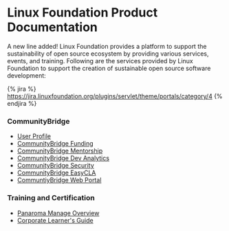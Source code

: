 # Linux Foundation Product Documentation

A new line added!
Linux Foundation provides a platform to support the sustainability of open source ecosystem by providing various services, events, and training. Following are the services provided by Linux Foundation to support the creation of sustainable open source software development:

{% jira %} https://jira.linuxfoundation.org/plugins/servlet/theme/portals/category/4 {% endjira %}

### CommunityBridge

* [User Profile](communitybridge/user-profile/)
* [CommunityBridge Funding](communitybridge/communitybridge-funding/)
* [CommunityBridge Mentorship](communitybridge/communitybridge-mentorship/)
* [CommunityBridge Dev Analytics](communitybridge/dev-analytics/)
* [CommunityBridge Security](communitybridge/communitybridge-security/)
* [CommunityBridge EasyCLA](communitybridge/communitybridge-easycla/)
* [CommuntiyBridge Web Portal](communitybridge/communitybridge-web-portal/)

### Training and Certification

* [Panaroma Manage Overview](training-and-certification/training/panorama-manager-manual/)
* [Corporate Learner's Guide](training-and-certification/certification/corporate-learners-manual/)

#### 

